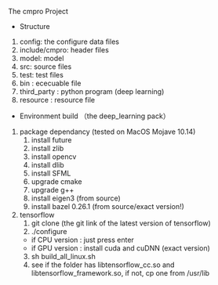The cmpro Project
- Structure
1. config: the configure data files
2. include/cmpro: header files
3. model: model
4. src: source files
5. test: test files
6. bin : ececuable file
7. third_party : python program (deep learning)
8. resource : resource file

- Environment build （the deep_learning pack）
1. package dependancy (tested on MacOS Mojave 10.14)
    1. install future
    2. install zlib
    3. install opencv
    4. install dlib
    5. install SFML
    6. upgrade cmake
    7. upgrade g++
    8. install eigen3 (from source)
    9. install bazel 0.26.1 (from source/exact version!)
2. tensorflow
    1. git clone (the git link of the latest version of tensorflow)
    2. ./configure
    - if CPU version : just press enter
    - if GPU version : install cuda and cuDNN (exact version)
    3. sh build_all_linux.sh
    4. see if the folder has libtensorflow_cc.so 
    and libtensorflow_framework.so, if not, cp one from 
    /usr/lib